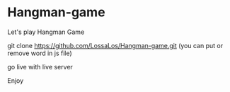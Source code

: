 # Hangman-game

Let's play Hangman Game 

git clone https://github.com/LossaLos/Hangman-game.git
(you can put or remove word in js file)

go live with live server

Enjoy
